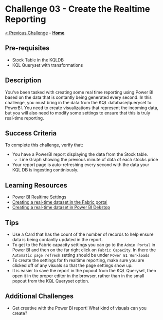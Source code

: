 <!-- REMOVE_ME # Challenge ${suffixNumber} - <Title of Challenge> (remove this from your MD files if you are writing them manually, this is for the automation script) REMOVE_ME -->

<!-- REPLACE_ME (this section will be removed by the automation script) -->
# Challenge 03 - Create the Realtime Reporting
<!-- REPLACE_ME (this section will be removed by the automation script) -->

<!-- REMOVE_ME ${navigationLine} (remove this from your MD files if you are writing them manually, this is for the automation script) REMOVE_ME -->

<!-- REPLACE_ME (this section will be removed by the automation script) -->
<!-- If you are using this template manually, ensure the navigation links below are updated to link to the previous and next challenges relative to the current challenge. The "Home" link should always link to the homepage of the hack which is the README.md in the hack's parent directory. -->
[< Previous Challenge](./Challenge02.md) - **[Home](../README.md)**
<!-- REPLACE_ME (this section will be removed by the automation script) -->


## Pre-requisites

- Stock Table in the KQLDB
- KQL Queryset with transformations 

## Description

You've been tasked with creating some real time reporting using Power BI based on the data that is contantly being generated every second. In this challenge, you must bring in the data from the KQL database/queryset to PowerBI. You need to create visualizations that represent the incoming data, but you will also need to modify some settings to ensure that this is truly real-time reporting. 

## Success Criteria

To complete this challenge, verify that:
- You have a PowerBI report displaying the data from the Stock table.
    - Line Graph showing the previous minute of data of each stocks price
- Your report page is auto-refreshing every second with the data your KQL DB is ingesting continiously.

## Learning Resources
- [Power BI Realtime Settings](https://learn.microsoft.com/en-us/power-bi/create-reports/desktop-automatic-page-refresh)
- [Creating a real-time dataset in the Fabric portal](https://learn.microsoft.com/en-us/fabric/real-time-analytics/create-powerbi-report)
- [Creating a real-time dataset in Power BI Dekstop](https://learn.microsoft.com/en-us/fabric/real-time-analytics/power-bi-data-connector)

## Tips
- Use a Card that has the count of the number of records to help ensure data is being contantly updated in the report.
- To get to the Fabric capacity settings you can go to the `Admin Portal` in Power BI and then on the far right click on `Fabric Capacity`. In there the `Automatic page refresh` setting should be under `Power BI Workloads`
- To create the settings for th realtime reporting, make sure you are clicked off of any visuals so that the page settings show up.
- It is easier to save the report in the popout from the KQL Queryset, then open it in the proper editor in the browser, rather than in the small popout from the KQL Queryset option.
<!-- far easier to do the creating the dataset in the portal than PBI Desktop, but that tip may be giving too much away -->

## Additional Challenges
- Get creative with the Power BI report! What kind of visuals can you create?